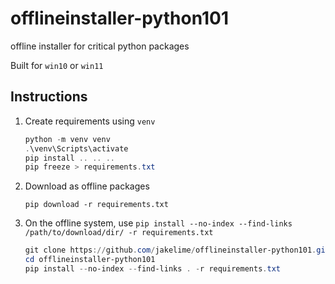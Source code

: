 # offlineinstaller-python101
offline installer for critical python packages

Built for `win10` or `win11`

## Instructions

1. Create requirements using `venv`

   ```powershell
   python -m venv venv
   .\venv\Scripts\activate
   pip install .. .. .. 
   pip freeze > requirements.txt
   ```
   
1. Download as offline packages
 
   `pip download -r requirements.txt`

1. On the offline system, use `pip install --no-index --find-links /path/to/download/dir/ -r requirements.txt`

   ```powershell
   git clone https://github.com/jakelime/offlineinstaller-python101.git
   cd offlineinstaller-python101
   pip install --no-index --find-links . -r requirements.txt
   ```
